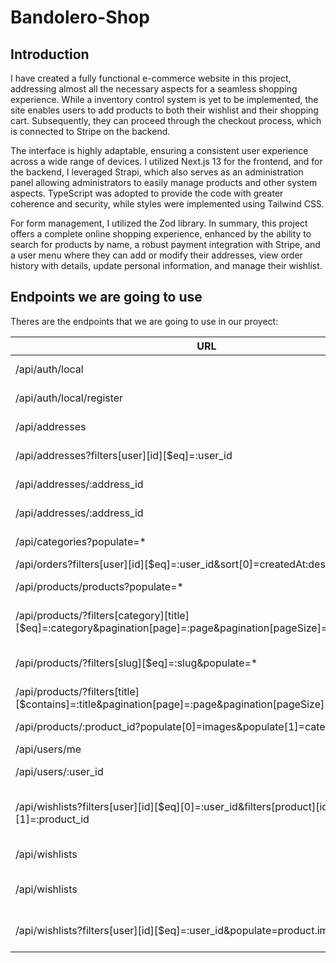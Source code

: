 # Bandolero-Shop

## Introduction

I have created a fully functional e-commerce website in this project, addressing almost all the necessary aspects for a seamless shopping experience. While a inventory control system is yet to be implemented, the site enables users to add products to both their wishlist and their shopping cart. Subsequently, they can proceed through the checkout process, which is connected to Stripe on the backend.

The interface is highly adaptable, ensuring a consistent user experience across a wide range of devices. I utilized Next.js 13 for the frontend, and for the backend, I leveraged Strapi, which also serves as an administration panel allowing administrators to easily manage products and other system aspects. TypeScript was adopted to provide the code with greater coherence and security, while styles were implemented using Tailwind CSS.

For form management, I utilized the Zod library. In summary, this project offers a complete online shopping experience, enhanced by the ability to search for products by name, a robust payment integration with Stripe, and a user menu where they can add or modify their addresses, view order history with details, update personal information, and manage their wishlist.


## Endpoints we are going to use

Theres are the endpoints that we are going to use in our proyect:

| URL                       |METHOD| DESCRIPTION                                                               | PROTECTED |
| ------------------------- |------| ------------------------------------------------------------------------- | --------- |
| /api/auth/local           |POST  | Login endpoint                                                            |           |
| /api/auth/local/register  |POST  | Register endpoint                                                         |           |
| /api/addresses            |POST| Create new address                                                          | ✅         |
| /api/addresses?filters[user][id][$eq]=:user_id  |GET| Get all address                                        | ✅         |
| /api/addresses/:address_id  |PUT| Update address data                                                        | ✅         |
| /api/addresses/:address_id  |DELETE| Delete address                                                          | ✅         |
| /api/categories?populate=*  |GET| Get all categories                                                         |            |
| /api/orders?filters[user][id][$eq]=:user_id&sort[0]=createdAt:desc       |GET| Get all orders                | ✅         |
| /api/products/products?populate=*  |GET| Get all products                                                    |            |
| /api/products/?filters[category][title][$eq]=:category&pagination[page]=:page&pagination[pageSize]=6&populate=* |GET| Filter products by category |          |
| /api/products/?filters[slug][$eq]=:slug&populate=* |GET| Get one product by slug                             |            |
| /api/products/?filters[title][$contains]=:title&pagination[page]=:page&pagination[pageSize]=6&populate=* |GET |Get product by title  |          |
| /api/products/:product_id?populate[0]=images&populate[1]=category  |GET| Get product by Id                    |            |
| /api/users/me             |GET  | Get user data                                                               | ✅         |
| /api/users/:user_id  |PUT| Update user data                                                                   | ✅         |
| /api/wishlists?filters[user][id][$eq][0]=:user_id&filters[product][id][$eq][1]=:product_id  |GET| Check if the product is already in the wish list        | ✅         |
| /api/wishlists           |POST   | Add product to the wishlist                                                | ✅         |
| /api/wishlists           |DELETE| Delete product in wishlist                                                  | ✅         |
| /api/wishlists?filters[user][id][$eq]=:user_id&populate=product.images  |GET| Get all products in wishlist    | ✅         |





